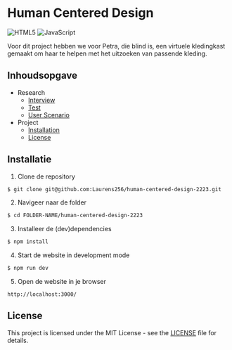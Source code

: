 # Human Centered Design
![HTML5](https://img.shields.io/badge/html5-%23E34F26.svg?style=for-the-badge&logo=html5&logoColor=white)
![JavaScript](https://img.shields.io/badge/javascript-%23323330.svg?style=for-the-badge&logo=javascript&logoColor=%23F7DF1E)

Voor dit project hebben we voor Petra, die blind is, een virtuele kledingkast gemaakt om haar te helpen met het uitzoeken van passende kleding.

## Inhoudsopgave

- Research
  - [Interview](./docs/interview.md)
  - [Test](./docs/tests.md)
  - [User Scenario](./docs/user-scenario.md)
- Project
  - [Installation](#installation)
  - [License](#license)

## Installatie

1. Clone de repository

```bash
$ git clone git@github.com:Laurens256/human-centered-design-2223.git
```

2. Navigeer naar de folder

```bash
$ cd FOLDER-NAME/human-centered-design-2223
```

3. Installeer de (dev)dependencies

```bash
$ npm install
```

4. Start de website in development mode

```bash
$ npm run dev
```

5. Open de website in je browser

```
http://localhost:3000/
```

## License

This project is licensed under the MIT License - see the [LICENSE](LICENSE) file for details.

<!-- Add a link to your live demo in Github Pages 🌐-->

<!-- ☝️ replace this description with a description of your own work -->

<!-- ...but how does one use this project? What are its features 🤔 -->

<!-- Maybe a checklist of done stuff and stuff still on your wishlist? ✅ -->